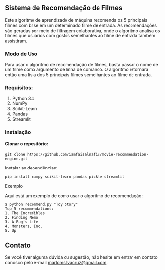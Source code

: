 ## Sistema de Recomendação de Filmes

Este algoritmo de aprendizado de máquina recomenda os 5 principais filmes com base em um determinado filme de entrada. As recomendações são geradas por meio de filtragem colaborativa, onde o algoritmo analisa os filmes que usuários com gostos semelhantes ao filme de entrada também assistiram.

### Modo de Uso

Para usar o algoritmo de recomendação de filmes, basta passar o nome de um filme como argumento de linha de comando. O algoritmo retornará então uma lista dos 5 principais filmes semelhantes ao filme de entrada.

### Requisitos:

1. Python 3.x
2. NumPy
3. Scikit-Learn
4. Pandas
5. Streamlit


### Instalação

#### Clonar o repositório:

```git clone https://github.com/iamfaisalnafis/movie-recommendation-engine.git```

Instalar as dependências:

```pip install numpy scikit-learn pandas pickle streamlit```

Exemplo

Aqui está um exemplo de como usar o algoritmo de recomendação:

```
$ python recommend.py "Toy Story"
Top 5 recommendations:
1. The Incredibles
2. Finding Nemo
3. A Bug's Life
4. Monsters, Inc.
5. Up
```

## Contato
Se você tiver alguma dúvida ou sugestão, não hesite em entrar em contato conosco pelo e-mail marlomsilvacruz@gmail.com.

